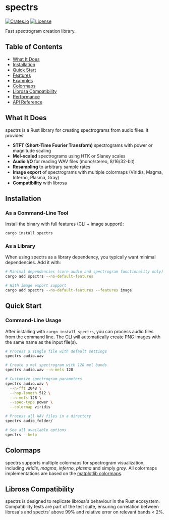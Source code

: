 # spectrs

[![Crates.io](https://img.shields.io/crates/v/spectrs.svg)](https://crates.io/crates/spectrs)
[![License](https://img.shields.io/badge/license-MIT-blue.svg)](LICENSE)

Fast spectrogram creation library.

## Table of Contents

- [What It Does](#what-it-does)
- [Installation](#installation)
- [Quick Start](#quick-start)
- [Features](#features)
- [Examples](#examples)
- [Colormaps](#colormaps)
- [Librosa Compatibility](#librosa-compatibility)
- [Performance](#performance)
- [API Reference](#api-reference)

## What It Does

spectrs is a Rust library for creating spectrograms from audio files. It provides:

- **STFT (Short-Time Fourier Transform)** spectrograms with power or magnitude scaling
- **Mel-scaled** spectrograms using HTK or Slaney scales
- **Audio I/O** for reading WAV files (mono/stereo, 8/16/32-bit)
- **Resampling** to arbitrary sample rates
- **Image export** of spectrograms with multiple colormaps (Viridis, Magma, Inferno, Plasma, Gray)
- **Compatibility** with librosa

## Installation

### As a Command-Line Tool

Install the binary with full features (CLI + image support):

```bash
cargo install spectrs
```

### As a Library

When using spectrs as a library dependency, you typically want minimal dependencies. Add it with:

```bash
# Minimal dependencies (core audio and spectrogram functionality only)
cargo add spectrs --no-default-features

# With image export support
cargo add spectrs --no-default-features --features image
```

## Quick Start

### Command-Line Usage

After installing with `cargo install spectrs`, you can process audio files from the command line.
The CLI will automatically create PNG images with the same name as the input file(s).

```bash
# Process a single file with default settings
spectrs audio.wav

# Create a mel spectrogram with 128 mel bands
spectrs audio.wav --n-mels 128

# Customize spectrogram parameters
spectrs audio.wav \
  --n-fft 2048 \
  --hop-length 512 \
  --n-mels 128 \
  --spec-type power \
  --colormap viridis

# Process all WAV files in a directory
spectrs audio_folder/

# See all available options
spectrs --help
```

## Colormaps

spectrs supports multiple colormaps for spectrogram visualization, including *viridis*, *magma*, *inferno*, *plasma* and simply *gray*. All colormaps implementations are based on the [matplotlib colormaps](https://github.com/BIDS/colormap).

## Librosa Compatibility

spectrs is designed to replicate librosa's behaviour in the Rust ecosystem. Compatibility tests are part of the test suite, ensuring correlation between librosa's and spectrs' above 99% and relative error on relevant bands < 2%.
```
